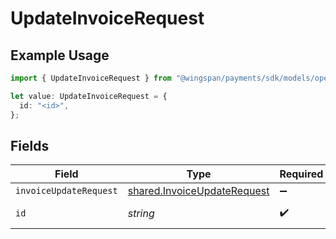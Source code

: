 # UpdateInvoiceRequest

## Example Usage

```typescript
import { UpdateInvoiceRequest } from "@wingspan/payments/sdk/models/operations";

let value: UpdateInvoiceRequest = {
  id: "<id>",
};
```

## Fields

| Field                                                                             | Type                                                                              | Required                                                                          | Description                                                                       |
| --------------------------------------------------------------------------------- | --------------------------------------------------------------------------------- | --------------------------------------------------------------------------------- | --------------------------------------------------------------------------------- |
| `invoiceUpdateRequest`                                                            | [shared.InvoiceUpdateRequest](../../../sdk/models/shared/invoiceupdaterequest.md) | :heavy_minus_sign:                                                                | N/A                                                                               |
| `id`                                                                              | *string*                                                                          | :heavy_check_mark:                                                                | Unique identifier                                                                 |
